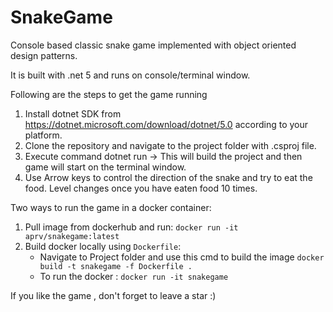 # SnakeGame
Console based classic snake game implemented with object oriented design patterns.

It is built with .net 5 and runs on console/terminal window.

Following are the steps to get the game running
1. Install dotnet SDK from https://dotnet.microsoft.com/download/dotnet/5.0 according to your platform.
2. Clone the repository and navigate to the project folder with .csproj file.
3. Execute command dotnet run -> This will build the project and then game will start on the terminal window.
4. Use Arrow keys to control the direction of the snake and try to eat the food. Level changes once you have eaten food 10 times.

Two ways to run the game in a docker container:
1. Pull image from dockerhub and run:
```docker run -it aprv/snakegame:latest```
2. Build docker locally using `Dockerfile`:
    * Navigate to Project folder and use this cmd to build the image
     ```docker  build -t snakegame -f Dockerfile .```
    * To run the docker :
    ```docker run -it snakegame  ```


If you like the game , don't forget to leave a star :)
